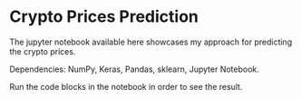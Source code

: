 # Crypto Prices Prediction

The jupyter notebook available here showcases my approach for predicting the crypto prices.

Dependencies:
NumPy,
Keras,
Pandas,
sklearn,
Jupyter Notebook.

Run the code blocks in the notebook in order to see the result.


